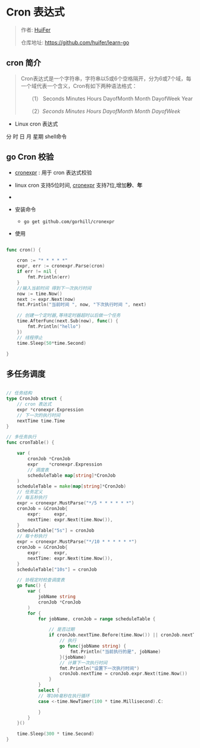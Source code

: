 # Cron 表达式
> 作者: [HuiFer](https://github.com/huifer)
>
> 仓库地址: https://github.com/huifer/learn-go

## cron 简介
>Cron表达式是一个字符串，字符串以5或6个空格隔开，分为6或7个域，每一个域代表一个含义，Cron有如下两种语法格式：
>
>　　（1） Seconds Minutes Hours DayofMonth Month DayofWeek Year
>
>　　（2）*Seconds Minutes Hours DayofMonth Month DayofWeek*





- Linux cron 表达式



分 时 日 月 星期 shell命令



## go Cron 校验
- [cronexpr](https://github.com/gorhill/cronexpr) : 用于 cron 表达式校验
- linux cron 支持5位时间, [cronexpr](https://github.com/gorhill/cronexpr) 支持7位,增加**秒**、**年** 
- 
- 安装命令
    - `go get github.com/gorhill/cronexpr`


- 使用

```go

func cron() {

	cron := "* * * * *"
	expr, err := cronexpr.Parse(cron)
	if err != nil {
		fmt.Println(err)
	}
	//输入当前时间 得到下一次执行时间
	now := time.Now()
	next := expr.Next(now)
	fmt.Println("当前时间 ", now, "下次执行时间 ", next)

	// 创建一个定时器,等待定时器超时以后做一个任务
	time.AfterFunc(next.Sub(now), func() {
		fmt.Println("hello")
	})
    // 线程停止
	time.Sleep(50*time.Second)

}

```


## 多任务调度


```go

// 任务结构
type CronJob struct {
	// cron 表达式
	expr *cronexpr.Expression
	// 下一次的执行时间
	nextTime time.Time
}

// 多任务执行
func cronTable() {

	var (
		cronJob *CronJob
		expr    *cronexpr.Expression
		// 调度表
		scheduleTable map[string]*CronJob
	)
	scheduleTable = make(map[string]*CronJob)
	// 任务定义
	// 每五秒执行
	expr = cronexpr.MustParse("*/5 * * * * * *")
	cronJob = &CronJob{
		expr:     expr,
		nextTime: expr.Next(time.Now()),
	}
	scheduleTable["5s"] = cronJob
	// 每十秒执行
	expr = cronexpr.MustParse("*/10 * * * * * *")
	cronJob = &CronJob{
		expr:     expr,
		nextTime: expr.Next(time.Now()),
	}
	scheduleTable["10s"] = cronJob

	// 协程定时检查调度表
	go func() {
		var (
			jobName string
			cronJob *CronJob
		)
		for {
			for jobName, cronJob = range scheduleTable {

				// 是否过期
				if cronJob.nextTime.Before(time.Now()) || cronJob.nextTime.Equal(time.Now()) {
					// 执行
					go func(jobName string) {
						fmt.Println("当前执行的是", jobName)
					}(jobName)
					// 计算下一次执行时间
					fmt.Println("设置下一次执行时间")
					cronJob.nextTime = cronJob.expr.Next(time.Now())
				}
			}
			select {
			// 等100毫秒在执行循环
			case <-time.NewTimer(100 * time.Millisecond).C:

			}
		}
	}()

	time.Sleep(300 * time.Second)
}

```